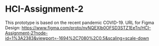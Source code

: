 # HCI-Assignment-2
This prototype is based on the recent pandemic COVID-19.
URL for Figma Design: https://www.figma.com/proto/nvNQEXlb0OFSD3STZ1EeTn/HCI-Assignment-2?node-id=1%3A2383&viewport=-1694%2C7080%2C0.5&scaling=scale-down



